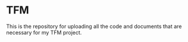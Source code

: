 # TFM
This is the repository for uploading all the code and documents that are necessary for my TFM project. 
